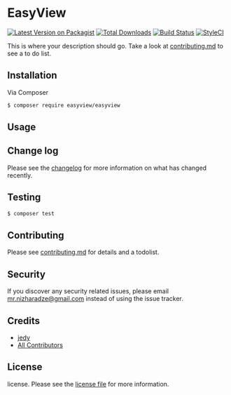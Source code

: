 # EasyView

[![Latest Version on Packagist][ico-version]][link-packagist]
[![Total Downloads][ico-downloads]][link-downloads]
[![Build Status][ico-travis]][link-travis]
[![StyleCI][ico-styleci]][link-styleci]

This is where your description should go. Take a look at [contributing.md](contributing.md) to see a to do list.

## Installation

Via Composer

``` bash
$ composer require easyview/easyview
```

## Usage

## Change log

Please see the [changelog](changelog.md) for more information on what has changed recently.

## Testing

``` bash
$ composer test
```

## Contributing

Please see [contributing.md](contributing.md) for details and a todolist.

## Security

If you discover any security related issues, please email mr.nizharadze@gmail.com instead of using the issue tracker.

## Credits

- [jedy][link-author]
- [All Contributors][link-contributors]

## License

license. Please see the [license file](license.md) for more information.

[ico-version]: https://img.shields.io/packagist/v/easyview/easyview.svg?style=flat-square
[ico-downloads]: https://img.shields.io/packagist/dt/easyview/easyview.svg?style=flat-square
[ico-travis]: https://img.shields.io/travis/easyview/easyview/master.svg?style=flat-square
[ico-styleci]: https://styleci.io/repos/12345678/shield

[link-packagist]: https://packagist.org/packages/easyview/easyview
[link-downloads]: https://packagist.org/packages/easyview/easyview
[link-travis]: https://travis-ci.org/easyview/easyview
[link-styleci]: https://styleci.io/repos/12345678
[link-author]: https://github.com/easyview
[link-contributors]: ../../contributors
